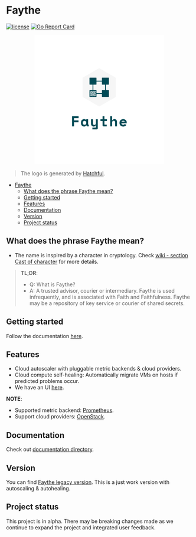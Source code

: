 # Faythe

[![license](https://img.shields.io/badge/license-Apache%20v2.0-blue.svg)](LICENSE) [![Go Report Card](https://goreportcard.com/badge/github.com/vCloud-DFTBA/faythe)](https://goreportcard.com/report/github.com/vCloud-DFTBA/faythe)

<p align="center">
  <img width="350px" height="350px" src="./logo/logo_transparent.png">
</p>

> The logo is generated by [Hatchful](https://hatchful.shopify.com/).

- [Faythe](#faythe)
  - [What does the phrase Faythe mean?](#what-does-the-phrase-faythe-mean)
  - [Getting started](#getting-started)
  - [Features](#features)
  - [Documentation](#documentation)
  - [Version](#version)
  - [Project status](#project-status)

## What does the phrase Faythe mean?

* The name is inspired by a character in cryptology. Check [wiki - section Cast of character](https://en.wikipedia.org/wiki/Alice_and_Bob) for more details.

> **TL;DR**:
> * Q: What is Faythe?
> * A: A trusted advisor, courier or intermediary. Faythe is used infrequently, and is associated with Faith and Faithfulness. Faythe may be a repository of key service or courier of shared secrets.

## Getting started

Follow the documentation [here](./docs/getting-started.md).

## Features

* Cloud autoscaler with pluggable metric backends & cloud providers.
* Cloud compute self-healing: Automatically migrate VMs on hosts if predicted problems occur.
* We have an UI [here](https://github.com/vCloud-DFTBA/faythe-ui).

**NOTE**:
* Supported metric backend: [Prometheus](prometheus.io/).
* Support cloud providers: [OpenStack](openstack.org/).

## Documentation

Check out [documentation directory](./docs).

## Version

You can find [Faythe legacy version](https://github.com/vCloud-DFTBA/faythe/tree/legacy). This is a just work version with autoscaling & autohealing.

## Project status

This project is in alpha. There may be breaking changes made as we continue to expand the project and integrated user feedback.

